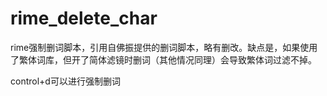 # rime_delete_char
rime强制删词脚本，引用自佛振提供的删词脚本，略有删改。缺点是，如果使用了繁体词库，但开了简体滤镜时删词（其他情况同理）会导致繁体词过滤不掉。

control+d可以进行强制删词
